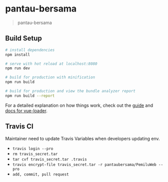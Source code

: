 # pantau-bersama

> pantau-bersama

## Build Setup

```bash
# install dependencies
npm install

# serve with hot reload at localhost:8080
npm run dev

# build for production with minification
npm run build

# build for production and view the bundle analyzer report
npm run build --report
```

For a detailed explanation on how things work, check out the [guide](http://vuejs-templates.github.io/webpack/) and [docs for vue-loader](http://vuejs.github.io/vue-loader).

## Travis CI

Maintainer need to update Travis Variables when developers updating env.

- `travis login --pro`
- `rm travis_secret.tar`
- `tar cvf travis_secret.tar .travis`
- `travis encrypt-file travis_secret.tar -r pantaubersama/PemiluWeb --pro`
- `add, commit, pull request`
